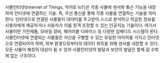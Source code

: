 사물인터넷(Internet of Things, 약어로 IoT)은 각종 사물에 센서와 통슨 기능을 내장하여 인티넷에 연결하는 기술. 즉, 무선 통신을 통해 각종 사물을 연결하는 기술을 의미한다. 인터넷으로 연결된 사물들이 데이터를 주고받아 스스로 분석하고 학습한 정보를 사용자에게 제공하거나 사용자가 이를 원격 조정할 수 있는 인공지능 기술이다. 여기서 사물이란 가전제품, 모바일 장비, 웨어러블 디바이스 등 다양한 임베디드 시스템이 된다. 사물인터넷에 연결되는 사물들은 자신을 구별할 수 있는 유일한 아이피를 가지고 인터넷으로 연결되어야 하며, 외부 환경으로부터의 데이터 취득을 위해 센서를 내장할 수 있다. 모둔 사물이 해킹의 대상이 될 수 있어 사물인터넷의 발달과 보안의 발달은 함께 갈 수밖에 없는 구조이다.
